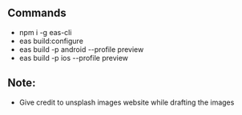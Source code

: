 ## Commands

-   npm i -g eas-cli
-   eas build:configure
-   eas build -p android --profile preview
-   eas build -p ios --profile preview

## Note:

-   Give credit to unsplash images website while drafting the images
